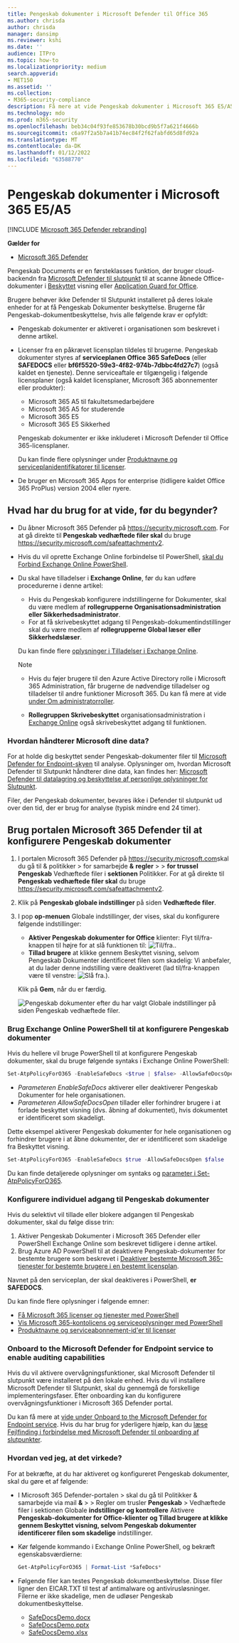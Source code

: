 ```yaml
---
title: Pengeskab dokumenter i Microsoft Defender til Office 365
ms.author: chrisda
author: chrisda
manager: dansimp
ms.reviewer: kshi
ms.date: ''
audience: ITPro
ms.topic: how-to
ms.localizationpriority: medium
search.appverid:
- MET150
ms.assetid: ''
ms.collection:
- M365-security-compliance
description: Få mere at vide Pengeskab dokumenter i Microsoft 365 E5/A5 eller Microsoft 365 E5/A5 Security.
ms.technology: mdo
ms.prod: m365-security
ms.openlocfilehash: beb34c04f93fe853678b30bcd9b5f7a621f4666b
ms.sourcegitcommit: c6a97f2a5b7a41b74ec84f2f62fabfd65d8fd92a
ms.translationtype: MT
ms.contentlocale: da-DK
ms.lasthandoff: 01/12/2022
ms.locfileid: "63588770"
---
```

# <a name="safe-documents-in-microsoft-365-e5a5"></a>Pengeskab dokumenter i Microsoft 365 E5/A5

[!INCLUDE [Microsoft 365 Defender rebranding](../includes/microsoft-defender-for-office.md)]

**Gælder for**
- [Microsoft 365 Defender](../defender/microsoft-365-defender.md)

Pengeskab Documents er en førsteklasses funktion, der bruger cloud-backendn fra [Microsoft Defender til slutpunkt](/windows/security/threat-protection/microsoft-defender-atp/microsoft-defender-advanced-threat-protection) til at scanne åbnede Office-dokumenter i [Beskyttet](https://support.microsoft.com/office/d6f09ac7-e6b9-4495-8e43-2bbcdbcb6653) visning eller [Application Guard for Office](https://support.microsoft.com/topic/9e0fb9c2-ffad-43bf-8ba3-78f785fdba46).

Brugere behøver ikke Defender til Slutpunkt installeret på deres lokale enheder for at få Pengeskab Dokumenter beskyttelse. Brugerne får Pengeskab-dokumentbeskyttelse, hvis alle følgende krav er opfyldt:

- Pengeskab dokumenter er aktiveret i organisationen som beskrevet i denne artikel.
- Licenser fra en påkrævet licensplan tildeles til brugerne. Pengeskab dokumenter styres af **serviceplanen Office 365 SafeDocs** (eller **SAFEDOCS** eller **bf6f5520-59e3-4f82-974b-7dbbc4fd27c7**) (også kaldet en tjeneste). Denne serviceaftale er tilgængelig i følgende licensplaner (også kaldet licensplaner, Microsoft 365 abonnementer eller produkter):
  - Microsoft 365 A5 til fakultetsmedarbejdere
  - Microsoft 365 A5 for studerende
  - Microsoft 365 E5
  - Microsoft 365 E5 Sikkerhed

  Pengeskab dokumenter er ikke inkluderet i Microsoft Defender til Office 365-licensplaner.

  Du kan finde flere oplysninger under [Produktnavne og serviceplanidentifikatorer til licenser](/azure/active-directory/enterprise-users/licensing-service-plan-reference).

- De bruger en Microsoft 365 Apps for enterprise (tidligere kaldet Office 365 ProPlus) version 2004 eller nyere.

## <a name="what-do-you-need-to-know-before-you-begin"></a>Hvad har du brug for at vide, før du begynder?

- Du åbner Microsoft 365 Defender på <https://security.microsoft.com>. For at gå direkte til **Pengeskab vedhæftede filer skal** du bruge <https://security.microsoft.com/safeattachmentv2>.

- Hvis du vil oprette Exchange Online forbindelse til PowerShell, [skal du Forbind Exchange Online PowerShell](/powershell/exchange/connect-to-exchange-online-powershell).

- Du skal have tilladelser i **Exchange Online**, før du kan udføre procedurerne i denne artikel:
  - Hvis du Pengeskab konfigurere indstillingerne for Dokumenter, skal du være medlem af **rollegrupperne Organisationsadministration** **eller Sikkerhedsadministrator**.
  - For at få skrivebeskyttet adgang til Pengeskab-dokumentindstillinger skal du være medlem af **rollegrupperne Global læser** **eller Sikkerhedslæser**.

  Du kan finde flere [oplysninger i Tilladelser i Exchange Online](/exchange/permissions-exo/permissions-exo).

  > [!NOTE]
  >
  > - Hvis du føjer brugere til den Azure Active Directory rolle i Microsoft 365 Administration, får brugerne de nødvendige tilladelser og tilladelser til andre  funktioner Microsoft 365. Du kan få mere at vide [under Om administratorroller](../../admin/add-users/about-admin-roles.md).
  >
  > - **Rollegruppen Skrivebeskyttet** organisationsadministration i [Exchange Online](/Exchange/permissions-exo/permissions-exo#role-groups) også skrivebeskyttet adgang til funktionen.

### <a name="how-does-microsoft-handle-your-data"></a>Hvordan håndterer Microsoft dine data?

For at holde dig beskyttet sender Pengeskab-dokumenter filer til [Microsoft Defender for Endpoint-skyen](/windows/security/threat-protection/microsoft-defender-atp/microsoft-defender-advanced-threat-protection) til analyse. Oplysninger om, hvordan Microsoft Defender til Slutpunkt håndterer dine data, kan findes her: [Microsoft Defender til datalagring og beskyttelse af personlige oplysninger for Slutpunkt](/windows/security/threat-protection/microsoft-defender-atp/data-storage-privacy).

Filer, der Pengeskab dokumenter, bevares ikke i Defender til slutpunkt ud over den tid, der er brug for analyse (typisk mindre end 24 timer).

## <a name="use-the-microsoft-365-defender-portal-to-configure-safe-documents"></a>Brug portalen Microsoft 365 Defender til at konfigurere Pengeskab dokumenter

1. I portalen Microsoft 365 Defender på <https://security.microsoft.com>skal du gå til & politikker  \> for samarbejde **&** **regler** \> \> **for trussel Pengeskab** Vedhæftede filer i **sektionen** Politikker. For at gå direkte til **Pengeskab vedhæftede filer skal** du bruge <https://security.microsoft.com/safeattachmentv2>.

2. Klik på **Pengeskab globale indstillinger** på siden **Vedhæftede filer**.

3. I pop **op-menuen** Globale indstillinger, der vises, skal du konfigurere følgende indstillinger:
   - **Aktiver Pengeskab dokumenter for Office** klienter: Flyt til/fra-knappen til højre for at slå funktionen til: ![Til/fra.](../../media/scc-toggle-on.png).
   - **Tillad brugere** at klikke gennem Beskyttet visning, selvom Pengeskab Dokumenter identificeret filen som skadelig: Vi anbefaler, at du lader denne indstilling være deaktiveret (lad til/fra-knappen være til venstre: ![Slå fra.](../../media/scc-toggle-off.png)).

   Klik på **Gem**, når du er færdig.

   ![Pengeskab dokumenter efter du har valgt Globale indstillinger på siden Pengeskab vedhæftede filer.](../../media/safe-docs-global-settings.png)

### <a name="use-exchange-online-powershell-to-configure-safe-documents"></a>Brug Exchange Online PowerShell til at konfigurere Pengeskab dokumenter

Hvis du hellere vil bruge PowerShell til at konfigurere Pengeskab dokumenter, skal du bruge følgende syntaks i Exchange Online PowerShell:

```powershell
Set-AtpPolicyForO365 -EnableSafeDocs <$true | $false> -AllowSafeDocsOpen <$true | $false>
```

- _Parameteren EnableSafeDocs_ aktiverer eller deaktiverer Pengeskab Dokumenter for hele organisationen.
- _Parameteren AllowSafeDocsOpen_ tillader eller forhindrer brugere i at forlade beskyttet visning (dvs. åbning af dokumentet), hvis dokumentet er identificeret som skadeligt.

Dette eksempel aktiverer Pengeskab dokumenter for hele organisationen og forhindrer brugere i at åbne dokumenter, der er identificeret som skadelige fra Beskyttet visning.

```powershell
Set-AtpPolicyForO365 -EnableSafeDocs $true -AllowSafeDocsOpen $false
```

Du kan finde detaljerede oplysninger om syntaks og [parameter i Set-AtpPolicyForO365](/powershell/module/exchange/set-atppolicyforo365).

### <a name="configure-individual-access-to-safe-documents"></a>Konfigurere individuel adgang til Pengeskab dokumenter

Hvis du selektivt vil tillade eller blokere adgangen til Pengeskab dokumenter, skal du følge disse trin:

1. Aktiver Pengeskab Dokumenter i Microsoft 365 Defender eller PowerShell Exchange Online som beskrevet tidligere i denne artikel.
2. Brug Azure AD PowerShell til at deaktivere Pengeskab-dokumenter for bestemte brugere som beskrevet i [Deaktiver bestemte Microsoft 365-tjenester for bestemte brugere i en bestemt licensplan](/microsoft-365/enterprise/disable-access-to-services-with-microsoft-365-powershell#disable-specific-microsoft-365-services-for-specific-users-for-a-specific-licensing-plan).

  Navnet på den serviceplan, der skal deaktiveres i PowerShell, **er SAFEDOCS**.

Du kan finde flere oplysninger i følgende emner:

- [Få Microsoft 365 licenser og tjenester med PowerShell](/microsoft-365/enterprise/view-licenses-and-services-with-microsoft-365-powershell)
- [Vis Microsoft 365-kontolicens og serviceoplysninger med PowerShell](/microsoft-365/enterprise/view-account-license-and-service-details-with-microsoft-365-powershell)
- [Produktnavne og serviceabonnement-id'er til licenser](/azure/active-directory/enterprise-users/licensing-service-plan-reference)

### <a name="onboard-to-the-microsoft-defender-for-endpoint-service-to-enable-auditing-capabilities"></a>Onboard to the Microsoft Defender for Endpoint service to enable auditing capabilities

Hvis du vil aktivere overvågningsfunktioner, skal Microsoft Defender til slutpunkt være installeret på den lokale enhed. Hvis du vil installere Microsoft Defender til Slutpunkt, skal du gennemgå de forskellige implementeringsfaser. Efter onboarding kan du konfigurere overvågningsfunktioner i Microsoft 365 Defender portal.

Du kan få mere at [vide under Onboard to the Microsoft Defender for Endpoint service](/microsoft-365/security/defender-endpoint/onboarding). Hvis du har brug for yderligere hjælp, kan du [læse Fejlfinding i forbindelse med Microsoft Defender til onboarding af slutpunkter](/microsoft-365/security/defender-endpoint/troubleshoot-onboarding).

### <a name="how-do-i-know-this-worked"></a>Hvordan ved jeg, at det virkede?

For at bekræfte, at du har aktiveret og konfigureret Pengeskab dokumenter, skal du gøre et af følgende:

- I Microsoft 365 Defender-portalen  \> skal du gå til Politikker & samarbejde  via mail **&** \>  \> Regler om trusler **Pengeskab** \> Vedhæftede filer i sektionen Globale **indstillinger og kontrollere** Aktivere **Pengeskab-dokumenter for Office-klienter** **og Tillad brugere at klikke gennem Beskyttet visning, selvom Pengeskab dokumenter identificerer filen som skadelige** indstillinger.

- Kør følgende kommando i Exchange Online PowerShell, og bekræft egenskabsværdierne:

  ```powershell
  Get-AtpPolicyForO365 | Format-List *SafeDocs*
  ```

- Følgende filer kan testes Pengeskab dokumentbeskyttelse. Disse filer ligner den EICAR.TXT til test af antimalware og antivirusløsninger. Filerne er ikke skadelige, men de udløser Pengeskab dokumentbeskyttelse.

  - [SafeDocsDemo.docx](https://github.com/MicrosoftDocs/microsoft-365-docs/raw/public/microsoft-365/downloads/SafeDocsDemo.docx)
  - [SafeDocsDemo.pptx](https://github.com/MicrosoftDocs/microsoft-365-docs/raw/public/microsoft-365/downloads/SafeDocsDemo.pptx)
  - [SafeDocsDemo.xlsx](https://github.com/MicrosoftDocs/microsoft-365-docs/raw/public/microsoft-365/downloads/SafeDocsDemo.xlsx)
